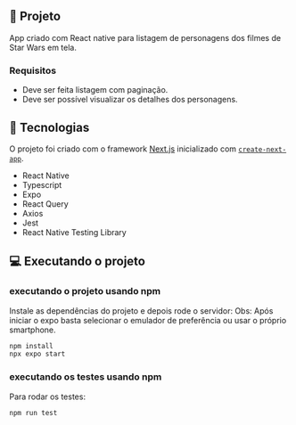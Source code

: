 ## 🔖 Projeto

App criado com React native para listagem de personagens dos filmes de Star Wars em tela.

### Requisitos

- Deve ser feita listagem com paginação.
- Deve ser possível visualizar os detalhes dos personagens.

## 🚀 Tecnologias

O projeto foi criado com o framework [Next.js](https://nextjs.org/) inicializado com [`create-next-app`](https://github.com/vercel/next.js/tree/canary/packages/create-next-app).

- React Native
- Typescript
- Expo
- React Query
- Axios
- Jest
- React Native Testing Library

## 💻 Executando o projeto

### executando o projeto usando npm
Instale as dependências do projeto e depois rode o servidor:
Obs: Após iniciar o expo basta selecionar o emulador de preferência ou usar o próprio smartphone.
```bash
npm install
npx expo start
```
### executando os testes usando npm
Para rodar os testes:
```bash
npm run test
```